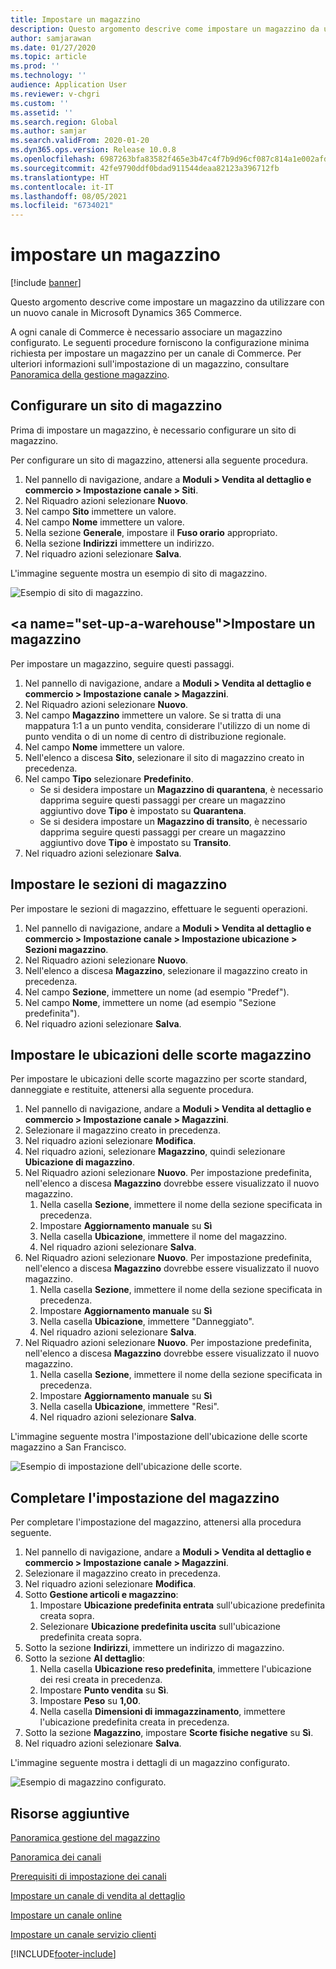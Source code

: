 ```yaml
---
title: Impostare un magazzino
description: Questo argomento descrive come impostare un magazzino da utilizzare con un nuovo canale in Microsoft Dynamics 365 Commerce.
author: samjarawan
ms.date: 01/27/2020
ms.topic: article
ms.prod: ''
ms.technology: ''
audience: Application User
ms.reviewer: v-chgri
ms.custom: ''
ms.assetid: ''
ms.search.region: Global
ms.author: samjar
ms.search.validFrom: 2020-01-20
ms.dyn365.ops.version: Release 10.0.8
ms.openlocfilehash: 6987263bfa83582f465e3b47c4f7b9d96cf087c814a1e002afd289852346975b
ms.sourcegitcommit: 42fe9790ddf0bdad911544deaa82123a396712fb
ms.translationtype: HT
ms.contentlocale: it-IT
ms.lasthandoff: 08/05/2021
ms.locfileid: "6734021"
---
```

# <a name="warehouse-set-up"></a>impostare un magazzino

[!include [banner](includes/banner.md)]

Questo argomento descrive come impostare un magazzino da utilizzare con un nuovo canale in Microsoft Dynamics 365 Commerce.

A ogni canale di Commerce è necessario associare un magazzino configurato. Le seguenti procedure forniscono la configurazione minima richiesta per impostare un magazzino per un canale di Commerce. Per ulteriori informazioni sull'impostazione di un magazzino, consultare [Panoramica della gestione magazzino](../supply-chain/warehousing/warehouse-management-overview.md?toc=/dynamics365/commerce/toc.json).

## <a name="configure-a-warehouse-site"></a>Configurare un sito di magazzino

Prima di impostare un magazzino, è necessario configurare un sito di magazzino.

Per configurare un sito di magazzino, attenersi alla seguente procedura.

1. Nel pannello di navigazione, andare a **Moduli \> Vendita al dettaglio e commercio \> Impostazione canale \> Siti**.
1. Nel Riquadro azioni selezionare **Nuovo**.
1. Nel campo **Sito** immettere un valore.
1. Nel campo **Nome** immettere un valore.
1. Nella sezione **Generale**, impostare il **Fuso orario** appropriato.
1. Nella sezione **Indirizzi** immettere un indirizzo.
1. Nel riquadro azioni selezionare **Salva**.

L'immagine seguente mostra un esempio di sito di magazzino.

![Esempio di sito di magazzino.](media/warehouse-site.png)

## <a name="set-up-a-warehouse&quot;></a>Impostare un magazzino

Per impostare un magazzino, seguire questi passaggi.

1. Nel pannello di navigazione, andare a **Moduli \> Vendita al dettaglio e commercio \> Impostazione canale \> Magazzini**.
1. Nel Riquadro azioni selezionare **Nuovo**.
1. Nel campo **Magazzino** immettere un valore.  Se si tratta di una mappatura 1:1 a un punto vendita, considerare l'utilizzo di un nome di punto vendita o di un nome di centro di distribuzione regionale.
1. Nel campo **Nome** immettere un valore.
1. Nell'elenco a discesa **Sito**, selezionare il sito di magazzino creato in precedenza.
1. Nel campo **Tipo** selezionare **Predefinito**.
    - Se si desidera impostare un **Magazzino di quarantena**, è necessario dapprima seguire questi passaggi per creare un magazzino aggiuntivo dove **Tipo** è impostato su **Quarantena**.
    - Se si desidera impostare un **Magazzino di transito**, è necessario dapprima seguire questi passaggi per creare un magazzino aggiuntivo dove **Tipo** è impostato su **Transito**.
1. Nel riquadro azioni selezionare **Salva**.

## <a name=&quot;set-up-inventory-aisles&quot;></a>Impostare le sezioni di magazzino

Per impostare le sezioni di magazzino, effettuare le seguenti operazioni.

1. Nel pannello di navigazione, andare a **Moduli \> Vendita al dettaglio e commercio \> Impostazione canale \> Impostazione ubicazione \> Sezioni magazzino**.
1. Nel Riquadro azioni selezionare **Nuovo**.
1. Nell'elenco a discesa **Magazzino**, selezionare il magazzino creato in precedenza.
1. Nel campo **Sezione**, immettere un nome (ad esempio &quot;Predef").
1. Nel campo **Nome**, immettere un nome (ad esempio "Sezione predefinita").
1. Nel riquadro azioni selezionare **Salva**.

## <a name="set-up-warehouse-inventory-locations"></a>Impostare le ubicazioni delle scorte magazzino

Per impostare le ubicazioni delle scorte magazzino per scorte standard, danneggiate e restituite, attenersi alla seguente procedura.

1. Nel pannello di navigazione, andare a **Moduli \> Vendita al dettaglio e commercio \> Impostazione canale \> Magazzini**.
1. Selezionare il magazzino creato in precedenza.
1. Nel riquadro azioni selezionare **Modifica**.
1. Nel riquadro azioni, selezionare **Magazzino**, quindi selezionare **Ubicazione di magazzino**.
1. Nel Riquadro azioni selezionare **Nuovo**. Per impostazione predefinita, nell'elenco a discesa **Magazzino** dovrebbe essere visualizzato il nuovo magazzino.
    1. Nella casella **Sezione**, immettere il nome della sezione specificata in precedenza. 
    1. Impostare **Aggiornamento manuale** su **Sì**
    1. Nella casella **Ubicazione**, immettere il nome del magazzino.
    1. Nel riquadro azioni selezionare **Salva**.
 1. Nel Riquadro azioni selezionare **Nuovo**.  Per impostazione predefinita, nell'elenco a discesa **Magazzino** dovrebbe essere visualizzato il nuovo magazzino.
    1. Nella casella **Sezione**, immettere il nome della sezione specificata in precedenza.  
    1. Impostare **Aggiornamento manuale** su **Sì**
    1. Nella casella **Ubicazione**, immettere "Danneggiato".
    1. Nel riquadro azioni selezionare **Salva**.
 1. Nel Riquadro azioni selezionare **Nuovo**.  Per impostazione predefinita, nell'elenco a discesa **Magazzino** dovrebbe essere visualizzato il nuovo magazzino.
    1. Nella casella **Sezione**, immettere il nome della sezione specificata in precedenza. 
    1. Impostare **Aggiornamento manuale** su **Sì**
    1. Nella casella **Ubicazione**, immettere "Resi".
    1. Nel riquadro azioni selezionare **Salva**.
    
L'immagine seguente mostra l'impostazione dell'ubicazione delle scorte magazzino a San Francisco.

![Esempio di impostazione dell'ubicazione delle scorte.](media/warehouse-inventory-locations.png)
    
## <a name="complete-warehouse-setup"></a>Completare l'impostazione del magazzino

Per completare l'impostazione del magazzino, attenersi alla procedura seguente.

1. Nel pannello di navigazione, andare a **Moduli \> Vendita al dettaglio e commercio \> Impostazione canale \> Magazzini**.
1. Selezionare il magazzino creato in precedenza.
1. Nel riquadro azioni selezionare **Modifica**.
1. Sotto **Gestione articoli e magazzino**:
    1. Impostare **Ubicazione predefinita entrata** sull'ubicazione predefinita creata sopra.
    1. Selezionare **Ubicazione predefinita uscita** sull'ubicazione predefinita creata sopra.
1. Sotto la sezione **Indirizzi**, immettere un indirizzo di magazzino.
1. Sotto la sezione **Al dettaglio**: 
    1. Nella casella **Ubicazione reso predefinita**, immettere l'ubicazione dei resi creata in precedenza.
    1. Impostare **Punto vendita** su **Sì**.
    1. Impostare **Peso** su **1,00**. 
    1. Nella casella **Dimensioni di immagazzinamento**, immettere l'ubicazione predefinita creata in precedenza.
1. Sotto la sezione **Magazzino**, impostare **Scorte fisiche negative** su **Sì**.
1. Nel riquadro azioni selezionare **Salva**.

L'immagine seguente mostra i dettagli di un magazzino configurato.

![Esempio di magazzino configurato.](media/warehouse-sample.png)

## <a name="additional-resources"></a>Risorse aggiuntive

[Panoramica gestione del magazzino](../supply-chain/warehousing/warehouse-management-overview.md?toc=/dynamics365/commerce/toc.json)

[Panoramica dei canali](channels-overview.md)

[Prerequisiti di impostazione dei canali](channels-prerequisites.md)

[Impostare un canale di vendita al dettaglio](channel-setup-retail.md)
    
[Impostare un canale online](channel-setup-online.md)

[Impostare un canale servizio clienti](channel-setup-callcenter.md)







[!INCLUDE[footer-include](../includes/footer-banner.md)]
